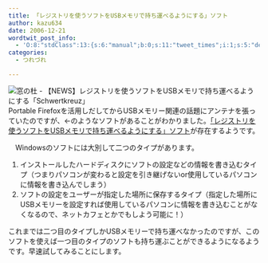 ```yaml
---
title: 「レジストリを使うソフトをUSBメモリで持ち運べるようにする」ソフト
author: kazu634
date: 2006-12-21
wordtwit_post_info:
  - 'O:8:"stdClass":13:{s:6:"manual";b:0;s:11:"tweet_times";i:1;s:5:"delay";i:0;s:7:"enabled";i:1;s:10:"separation";s:2:"60";s:7:"version";s:3:"3.7";s:14:"tweet_template";b:0;s:6:"status";i:2;s:6:"result";a:0:{}s:13:"tweet_counter";i:2;s:13:"tweet_log_ids";a:1:{i:0;i:2695;}s:9:"hash_tags";a:0:{}s:8:"accounts";a:1:{i:0;s:7:"kazu634";}}'
categories:
  - つれづれ

---
```

<div class="section">
<p>
<a href="http://www.forest.impress.co.jp/article/2006/12/19/schwertkreuz.html" onclick="__gaTracker('send', 'event', 'outbound-article', 'http://www.forest.impress.co.jp/article/2006/12/19/schwertkreuz.html', '');" target="_blank"><img align="left" alt="窓の杜 - 【NEWS】レジストリを使うソフトをUSBメモリで持ち運べるようにする「Schwertkreuz」" src="http://img.simpleapi.net/small/http://www.forest.impress.co.jp/article/2006/12/19/schwertkreuz.html" border="0" /></a>
</p>
  
<p>
    　Portable Firefoxを活用しだしてからUSBメモリー関連の話題にアンテナを張っていたのですが、←のようなソフトがあることがわかりました。<a href="http://www.forest.impress.co.jp/article/2006/12/19/schwertkreuz.html" onclick="__gaTracker('send', 'event', 'outbound-article', 'http://www.forest.impress.co.jp/article/2006/12/19/schwertkreuz.html', '「レジストリを使うソフトをUSBメモリで持ち運べるようにする」ソフト');" target="_blank">「レジストリを使うソフトをUSBメモリで持ち運べるようにする」ソフト</a>が存在するようです。
</p>
  
<p>
    　Windowsのソフトには大別して二つのタイプがあります。
</p>
  
<ol>
<li>
      インストールしたハードディスクにソフトの設定などの情報を書き込むタイプ（つまりパソコンが変わると設定を引き継げないor使用しているパソコンに情報を書き込んでしまう）
</li>
<li>
      ソフトの設定をユーザーが指定した場所に保存するタイプ（指定した場所にUSBメモリーを設定すれば使用しているパソコンに情報を書き込むことがなくなるので、ネットカフェとかでもしよう可能に！）
</li>
</ol>
  
<p>
    これまでは二つ目のタイプしかUSBメモリーで持ち運べなかったのですが、このソフトを使えば一つ目のタイプのソフトも持ち運ぶことができるようになるようです。早速試してみることにします。
</p>
</div>
